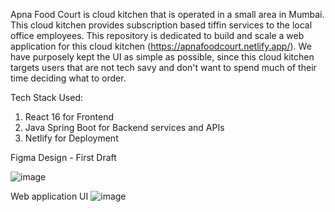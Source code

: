 Apna Food Court is cloud kitchen that is operated in a small area in Mumbai. This cloud kitchen provides subscription based tiffin services to the local office employees. This repository is dedicated to build and scale a web application for this cloud kitchen (https://apnafoodcourt.netlify.app/).
We have purposely kept the UI as simple as possible, since this cloud kitchen targets users that are not tech savy and don't want to spend much of their time deciding what to order.

Tech Stack Used:
1) React 16 for Frontend 
2) Java Spring Boot for Backend services and APIs
3) Netlify for Deployment

Figma Design - First Draft

![image](https://github.com/user-attachments/assets/80bc0945-05c9-4eb5-b2ec-47674bc40455)


Web application UI
![image](https://github.com/user-attachments/assets/46ee9f95-ec19-4c01-ab9c-cad46e8b10aa)



